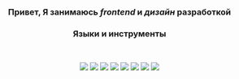 <h3 align="center">Привет, Я занимаюсь <em>frontend</em> и <em>дизайн</em> разработкой</h3>
<h3 align="center">Языки и инструменты</h3>
<br/>
<p align="center">
  <img src="https://img.shields.io/badge/-typescript-007ACC?&style=for-the-badge&logo=javascript&logoColor=white" />
  <img src="https://img.shields.io/badge/NUXT-38B2AC?style=for-the-badge&logo=nuxt.js&logoColor=white" />
  <img src="https://img.shields.io/badge/-Figma-ff3b00?&style=for-the-badge&logo=figma&logoColor=white" /> 
  <img src="https://img.shields.io/badge/NEXT-202020?style=for-the-badge&logo=next.js&logoColor=white" />
  <img src="https://img.shields.io/badge/-css3-1572B6?&style=for-the-badge&logo=css3&logoColor=white" />
  <img src="https://img.shields.io/badge/-tailwind-06b6d4?&style=for-the-badge&logo=tailwindcss&logoColor=white" />
  <img src="https://img.shields.io/badge/-firebase-FFCB2B?&style=for-the-badge&logo=firebase&logoColor=black" />
  <img src="https://img.shields.io/badge/-Git-F05032?&style=for-the-badge&logo=git&logoColor=white" />  
  
  
</p>
